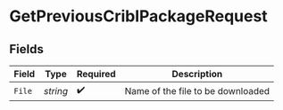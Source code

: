 # GetPreviousCriblPackageRequest


## Fields

| Field                             | Type                              | Required                          | Description                       |
| --------------------------------- | --------------------------------- | --------------------------------- | --------------------------------- |
| `File`                            | *string*                          | :heavy_check_mark:                | Name of the file to be downloaded |